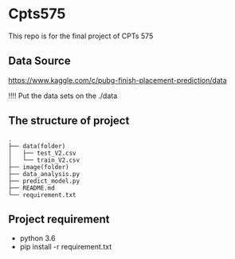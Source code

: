 # Cpts575

This repo is for the final project of CPTs 575

## Data Source

https://www.kaggle.com/c/pubg-finish-placement-prediction/data

!!!! Put the data sets on the ./data

## The structure of project

````
.
├── data(folder)
│   ├── test_V2.csv
│   └── train_V2.csv
├── image(folder)
├── data_analysis.py
├── predict_model.py
├── README.md
└── requirement.txt

````



## Project requirement
* python 3.6
* pip install -r requirement.txt

